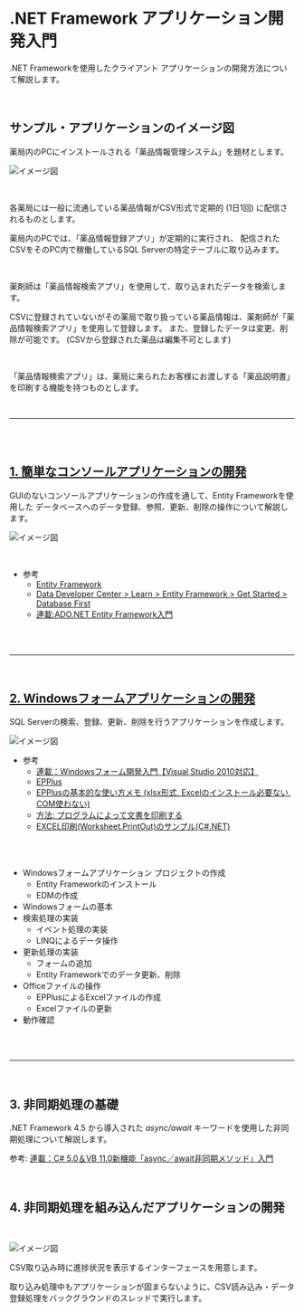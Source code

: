 # .NET Framework アプリケーション開発入門

.NET Frameworkを使用したクライアント アプリケーションの開発方法について解説します。

<br>

## サンプル・アプリケーションのイメージ図

薬局内のPCにインストールされる「薬品情報管理システム」を題材とします。

![イメージ図](images/image1.png)

<br>

各薬局には一般に流通している薬品情報がCSV形式で定期的 (1日1回) に配信されるものとします。

薬局内のPCでは、「薬品情報登録アプリ」が定期的に実行され、
配信されたCSVをそのPC内で稼働しているSQL Serverの特定テーブルに取り込みます。

<br>

薬剤師は「薬品情報検索アプリ」を使用して、取り込まれたデータを検索します。

CSVに登録されていないがその薬局で取り扱っている薬品情報は、薬剤師が「薬品情報検索アプリ」を使用して登録します。
また、登録したデータは変更、削除が可能です。
(CSVから登録された薬品は編集不可とします)

<br>

「薬品情報検索アプリ」は、薬局に来られたお客様にお渡しする「薬品説明書」を印刷する機能を持つものとします。

<br>

------

<br>
<br>

## [1. 簡単なコンソールアプリケーションの開発](./classic-001.html)

GUIのないコンソールアプリケーションの作成を通して、Entity Frameworkを使用した
データベースへのデータ登録、参照、更新、削除の操作について解説します。

![イメージ図](images/image2.png)

<br>

* 参考
  - [Entity Framework](https://msdn.microsoft.com/ja-jp/data/ef)
  - [Data Developer Center > Learn > Entity Framework > Get Started > Database First](https://msdn.microsoft.com/en-us/data/jj206878)
  - [連載:ADO.NET Entity Framework入門](http://www.atmarkit.co.jp/fdotnet/ef4basic/index/index.html)

<br>
<br>

------
<br>

## [2. Windowsフォームアプリケーションの開発](./classic-002.html)

SQL Serverの検索、登録、更新、削除を行うアプリケーションを作成します。

![イメージ図](images/image3.png)

* 参考
  - [連載：Windowsフォーム開発入門【Visual Studio 2010対応】](http://www.atmarkit.co.jp/fdotnet/chushin/introwinform_index/index.html)
  - [EPPlus](http://epplus.codeplex.com/)
  - [EPPlusの基本的な使い方メモ (xlsx形式, Excelのインストール必要ない, COM使わない)](http://devlights.hatenablog.com/entry/2015/04/02/062545)
  - [方法: プログラムによって文書を印刷する](https://msdn.microsoft.com/ja-jp/library/b9f0ke7y.aspx)
  - [EXCEL印刷(Worksheet.PrintOut)のサンプル(C#.NET)](http://homepage2.nifty.com/nonnon/SoftSample/CS.NET/SampleExcelPrint.html)

<br>
<br>

* Windowsフォームアプリケーション プロジェクトの作成
  - Entity Frameworkのインストール
  - EDMの作成
* Windowsフォームの基本
* 検索処理の実装
  - イベント処理の実装
  - LINQによるデータ操作
* 更新処理の実装
  - フォームの追加
  - Entity Frameworkでのデータ更新、削除
* Officeファイルの操作
  - EPPlusによるExcelファイルの作成
  - Excelファイルの更新
* 動作確認

<br>
<br>

-------

<br>

## 3. 非同期処理の基礎

.NET Framework 4.5 から導入された *async/await* キーワードを使用した非同期処理について解説します。

参考: [連載：C# 5.0＆VB 11.0新機能「async／await非同期メソッド」入門](http://www.atmarkit.co.jp/ait/subtop/features/dotnet/app/masterasync_index.html)


<br>

## 4. 非同期処理を組み込んだアプリケーションの開発

<br>

![イメージ図](images/image4.png)

CSV取り込み時に進捗状況を表示するインターフェースを用意します。

取り込み処理中もアプリケーションが固まらないように、CSV読み込み・データ登録処理をバックグラウンドのスレッドで実行します。

<br><br>
